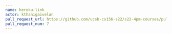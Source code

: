 ```yaml
---
name: heroku-link
actor: kthanigaivelan
pull_request_url: https://github.com/ucsb-cs156-s22/s22-4pm-courses/pull/7
pull_request_num: 7
---
```

